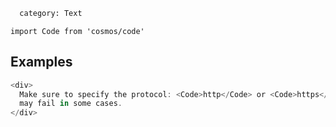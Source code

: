 ```meta
  category: Text
```

`import Code from 'cosmos/code'`

## Examples

```js
<div>
  Make sure to specify the protocol: <Code>http</Code> or <Code>https</Code>, otherwise the callback
  may fail in some cases.
</div>
```
